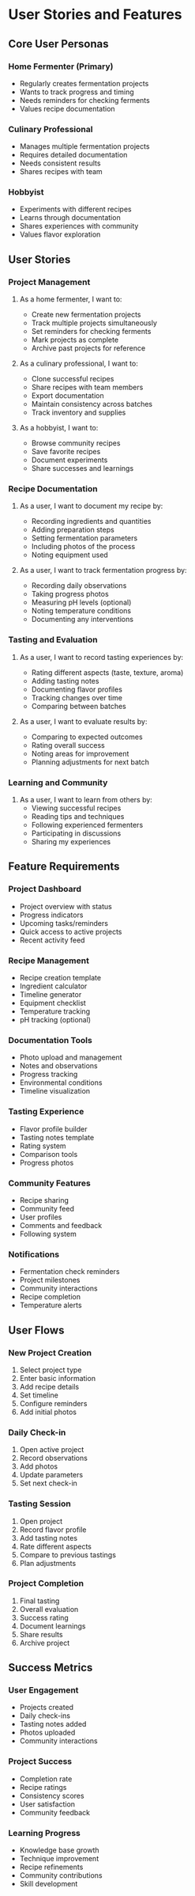 # User Stories and Features

## Core User Personas

### Home Fermenter (Primary)
- Regularly creates fermentation projects
- Wants to track progress and timing
- Needs reminders for checking ferments
- Values recipe documentation

### Culinary Professional
- Manages multiple fermentation projects
- Requires detailed documentation
- Needs consistent results
- Shares recipes with team

### Hobbyist
- Experiments with different recipes
- Learns through documentation
- Shares experiences with community
- Values flavor exploration

## User Stories

### Project Management

1. As a home fermenter, I want to:
   - Create new fermentation projects
   - Track multiple projects simultaneously
   - Set reminders for checking ferments
   - Mark projects as complete
   - Archive past projects for reference

2. As a culinary professional, I want to:
   - Clone successful recipes
   - Share recipes with team members
   - Export documentation
   - Maintain consistency across batches
   - Track inventory and supplies

3. As a hobbyist, I want to:
   - Browse community recipes
   - Save favorite recipes
   - Document experiments
   - Share successes and learnings

### Recipe Documentation

1. As a user, I want to document my recipe by:
   - Recording ingredients and quantities
   - Adding preparation steps
   - Setting fermentation parameters
   - Including photos of the process
   - Noting equipment used

2. As a user, I want to track fermentation progress by:
   - Recording daily observations
   - Taking progress photos
   - Measuring pH levels (optional)
   - Noting temperature conditions
   - Documenting any interventions

### Tasting and Evaluation

1. As a user, I want to record tasting experiences by:
   - Rating different aspects (taste, texture, aroma)
   - Adding tasting notes
   - Documenting flavor profiles
   - Tracking changes over time
   - Comparing between batches

2. As a user, I want to evaluate results by:
   - Comparing to expected outcomes
   - Rating overall success
   - Noting areas for improvement
   - Planning adjustments for next batch

### Learning and Community

1. As a user, I want to learn from others by:
   - Viewing successful recipes
   - Reading tips and techniques
   - Following experienced fermenters
   - Participating in discussions
   - Sharing my experiences

## Feature Requirements

### Project Dashboard
- Project overview with status
- Progress indicators
- Upcoming tasks/reminders
- Quick access to active projects
- Recent activity feed

### Recipe Management
- Recipe creation template
- Ingredient calculator
- Timeline generator
- Equipment checklist
- Temperature tracking
- pH tracking (optional)

### Documentation Tools
- Photo upload and management
- Notes and observations
- Progress tracking
- Environmental conditions
- Timeline visualization

### Tasting Experience
- Flavor profile builder
- Tasting notes template
- Rating system
- Comparison tools
- Progress photos

### Community Features
- Recipe sharing
- Community feed
- User profiles
- Comments and feedback
- Following system

### Notifications
- Fermentation check reminders
- Project milestones
- Community interactions
- Recipe completion
- Temperature alerts

## User Flows

### New Project Creation
1. Select project type
2. Enter basic information
3. Add recipe details
4. Set timeline
5. Configure reminders
6. Add initial photos

### Daily Check-in
1. Open active project
2. Record observations
3. Add photos
4. Update parameters
5. Set next check-in

### Tasting Session
1. Open project
2. Record flavor profile
3. Add tasting notes
4. Rate different aspects
5. Compare to previous tastings
6. Plan adjustments

### Project Completion
1. Final tasting
2. Overall evaluation
3. Success rating
4. Document learnings
5. Share results
6. Archive project

## Success Metrics

### User Engagement
- Projects created
- Daily check-ins
- Tasting notes added
- Photos uploaded
- Community interactions

### Project Success
- Completion rate
- Recipe ratings
- Consistency scores
- User satisfaction
- Community feedback

### Learning Progress
- Knowledge base growth
- Technique improvement
- Recipe refinements
- Community contributions
- Skill development 